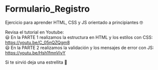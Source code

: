 # Formulario_Registro
Ejercicio para aprender HTML, CSS y JS orientado a principiantes 🤓

Revisa el tutorial en Youtube: </br>
😃 En la PARTE 1 realizamos la estructura en HTML y los estilos con CSS: </br>
https://youtu.be/C_05nQZQgm8  </br>
😃 En la PARTE 2 realizamos la validación y los mensajes de error con JS:  </br>
https://youtu.be/Hsh1fmnVivY  </br>

Si te sirvió deja una estrellita 🤩
